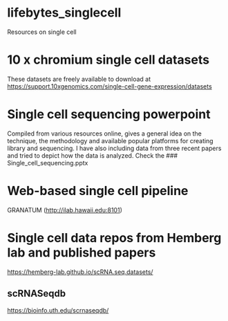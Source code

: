# lifebytes_singlecell
Resources on single cell

# 10 x chromium single cell datasets
These datasets are freely available to download at https://support.10xgenomics.com/single-cell-gene-expression/datasets

# Single cell sequencing powerpoint
Compiled from various resources online, gives a general idea on the technique, the methodology and available popular platforms for creating library and sequencing. I have also including data from three recent papers and tried to depict how the data is analyzed.
Check the ### Single_cell_sequencing.pptx

# Web-based single cell pipeline
GRANATUM (http://ilab.hawaii.edu:8101)

# Single cell data repos from Hemberg lab and published papers
https://hemberg-lab.github.io/scRNA.seq.datasets/
## scRNASeqdb
https://bioinfo.uth.edu/scrnaseqdb/
